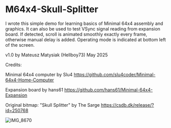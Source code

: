 # M64x4-Skull-Splitter
I wrote this simple demo for learning basics of Minimal 64x4 assembly and graphics.
It can also be used to test VSync signal reading from expansion board. If detected, scroll is animated smoothly exactly every frame, otherwise manual delay is added. Operating mode is indicated at bottom left of the screen.

v1.0 by Mateusz Matysiak (Hellboy73) May 2025

Credits:

Minimal 64x4 computer by Slu4 https://github.com/slu4coder/Minimal-64x4-Home-Computer

Expansion board by hans61 https://github.com/hans61/Minimal-64x4-Expansion

Original bitmap: "Skull Splitter" by The Sarge https://csdb.dk/release/?id=250768 

![IMG_8670](https://github.com/user-attachments/assets/6667d459-0b52-4ef5-9437-33870bcc1245)
